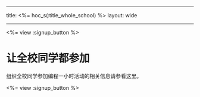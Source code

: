 * * *

title: <%= hoc_s(:title_whole_school) %> layout: wide

* * *

<%= view :signup_button %>

# 让全校同学都参加

组织全校同学参加编程一小时活动的相关信息请参看这里。

<%= view :signup_button %>